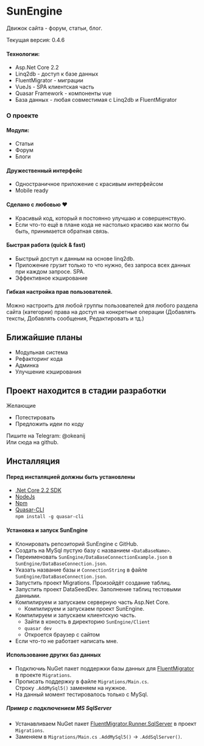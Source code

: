 # SunEngine

Движок сайта - форум, статьи, блог.

Текущая версия: 0.4.6

#### Технологии:
- Asp.Net Core 2.2
- Linq2db - доступ к базе данных
- FluentMigrator - миграции
- VueJs - SPA клиентская часть
- Quasar Framework - компоненты vue
- База данных - любая совместимая с Linq2db и FluentMigrator  

### О проекте
#### Модули:
- Статьи
- Форум
- Блоги

#### Дружественный интерфейс
- Одностраничное приложение c красивым интерфейсом
- Mobile ready  

#### Сделано с любовью ❤
- Красивый код, который я постоянно улучшаю и совершенствую.
- Если что-то ещё в плане кода не настолько красиво как могло бы быть, принимается обратная связь.

#### Быстрая работа (quick & fast)
- Быстрый доступ к данным на основе linq2db.  
- Приложение грузит только то что нужно, без запроса всех данных при каждом запросе. SPA. 
- Эффективное кэширование

#### Гибкая настройка прав пользователей.
Можно настроить для любой группы пользователей для любого раздела сайта (категории) права на доступ на конкретные операции (Добавлять тексты, Добавлять сообщения, Редактировать и тд.)

## Ближайшие планы
- Модульная система
- Рефакторинг кода
- Админка
- Улучшение кэширования

## Проект находится в стадии разработки
Желающие 
- Потестировать
- Предложить идеи по коду  

Пишите на Telegram: @okeanij  
Или сюда на github.

## Инсталляция
#### Перед инсталяцией должны быть установлены
- [.Net Core 2.2 SDK](https://dotnet.microsoft.com/download)
- [NodeJs](https://nodejs.org/en/download/)
- [Npm](https://www.npmjs.com)
- [Quasar-CLI](https://quasar-framework.org/guide/quasar-cli.html)  
`npm install -g quasar-cli`

#### Установка и запуск SunEngine
- Клонировать репозиторий SunEngine с GitHub.
- Создать на MySql пустую базу c названием `<DataBaseName>`.
- Переименовать `SunEngine/DataBaseConnectionExample.json` в `SunEngine/DataBaseConnection.json`.
- Указать название базы и `ConnectionString` в файле `SunEngine/DataBaseConnection.json`.
- Запустить проект Migrations. Произойдёт создание таблиц.
- Запустить проект DataSeedDev. Заполнение таблиц тестовыми данными.
- Компилируем и запускаем серверную часть Asp.Net Core.  
  - Компилируем и запускаем проект SunEngine.
- Компилируем и запускаем клиентскую часть.  
  - Зайти в коность в директорию `SunEngine/Client`
  - `quasar dev` 
  - Откроется браузер с сайтом
- Если что-то не работает написать мне.

#### Использование других баз данных

 - Подключиь NuGet пакет поддержки базы данных для [FluentMigrator](https://fluentmigrator.github.io) в проекте `Migrations`.
 - Прописать поддержку в файле `Migrations/Main.cs`.  
   Строку `.AddMySql5()` заменяем на нужное.
 - На данный момент тестировалось только с MySql.
  
##### Пример с подключением MS SqlServer
 - Устанавливаем NuGet пакет [
FluentMigrator.Runner.SqlServer](https://www.nuget.org/packages/FluentMigrator.Runner.SqlServer/)
в проект `Migrations`.
 - Заменяем в `Migrations/Main.cs`  `.AddMySql5()` -> `.AddSqlServer()`.
